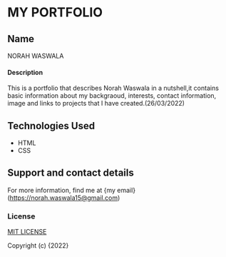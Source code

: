 # MY PORTFOLIO 
## Name
NORAH WASWALA
#### Description
This is a portfolio that describes Norah Waswala in a nutshell,it contains basic information about my backgraoud, interests, contact information, image and links to projects that I have created.(26/03/2022)
## Technologies Used
* HTML
* CSS
## Support and contact details
For more information, find me at {my email}(https://norah.waswala15@gmail.com)
### License
[MIT LICENSE](LICENSE)

Copyright (c) {2022} 